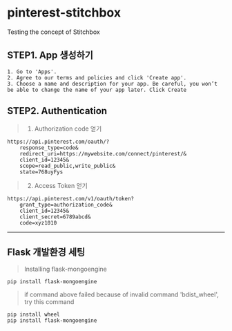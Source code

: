# pinterest-stitchbox
Testing the concept of Stitchbox

## STEP1. App 생성하기
```shell
1. Go to 'Apps'.
2. Agree to our terms and policies and click 'Create app'.
3. Choose a name and description for your app. Be careful, you won’t be able to change the name of your app later. Click Create
```

## STEP2. Authentication
> 1. Authorization code 얻기
```shell
https://api.pinterest.com/oauth/?
    response_type=code&
    redirect_uri=https://mywebsite.com/connect/pinterest/&
    client_id=12345&
    scope=read_public,write_public&
    state=768uyFys
``` 

> 2. Access Token 얻기
```shell
https://api.pinterest.com/v1/oauth/token?
    grant_type=authorization_code&
    client_id=12345&
    client_secret=6789abcd&
    code=xyz1010
```

----
## Flask 개발환경 세팅
> Installing flask-mongoengine
```commandline
pip install flask-mongoengine
```
> if command above failed because of invalid command 'bdist_wheel', try this command
```commandline
pip install wheel
pip install flask-mongoengine 
```

